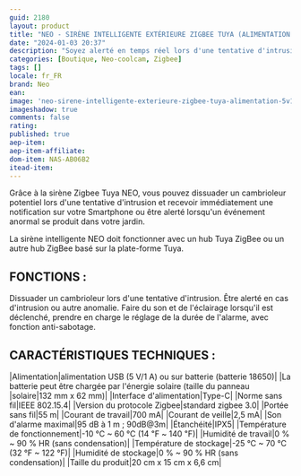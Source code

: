 ```yaml
---
guid: 2180
layout: product 
title: "NEO - SIRÈNE INTELLIGENTE EXTÉRIEURE ZIGBEE TUYA (ALIMENTATION 5V/1A OU BATTERIE + PANNEAU SOLAIRE)"
date: "2024-01-03 20:37"
description: "Soyez alerté en temps réel lors d'une tentative d'intrusion d'un éventuel cambrioleur ou autre anomalie détectée dans votre jardin grâce à la sirène Zigbee NEO."
categories: [Boutique, Neo-coolcam, Zigbee]
tags: []
locale: fr_FR
brand: Neo
ean: 
image: 'neo-sirene-intelligente-exterieure-zigbee-tuya-alimentation-5v1a-ou-batterie-panneau-solaire.jpg'
imageshadow: true
comments: false
rating:  
published: true
aep-item: 
aep-item-affiliate: 
dom-item: NAS-AB06B2
itead-item: 
---
```


Grâce à la sirène Zigbee Tuya NEO, vous pouvez dissuader un cambrioleur potentiel lors d'une tentative d'intrusion et recevoir immédiatement une notification sur votre Smartphone ou être alerté lorsqu'un événement anormal se produit dans votre jardin.

La sirène intelligente NEO doit fonctionner avec un hub Tuya ZigBee ou un autre hub ZigBee basé sur la plate-forme Tuya.

## FONCTIONS :

Dissuader un cambrioleur lors d'une tentative d'intrusion.
Être alerté en cas d'intrusion ou autre anomalie.
Faire du son et de l'éclairage lorsqu'il est déclenché, prendre en charge le réglage de la durée de l'alarme, avec fonction anti-sabotage.

## CARACTÉRISTIQUES TECHNIQUES :

|Alimentation|alimentation USB (5 V/1 A) ou sur batterie (batterie 18650)|
|La batterie peut être chargée par l'énergie solaire (taille du panneau |solaire|132 mm x 62 mm)|
|Interface d'alimentation|Type-C|
|Norme sans fil|IEEE 802.15.4|
|Version du protocole Zigbee|standard zigbee 3.0|
|Portée sans fil|55 m|
|Courant de travail|700 mA|
|Courant de veille|2,5 mA|
|Son d'alarme maximal|95 dB à 1 m ; 90dB@3m|
|Étanchéité|IPX5|
|Température de fonctionnement|-10 °C ~ 60 °C (14 ℉ ~ 140 ℉)|
|Humidité de travail|0 % ~ 90 % HR (sans condensation)|
|Température de stockage|-25 °C ~ 70 °C (32 °F ~ 122 °F)|
|Humidité de stockage|0 % ~ 90 % HR (sans condensation)|
|Taille du produit|20 cm x 15 cm x 6,6 cm|
